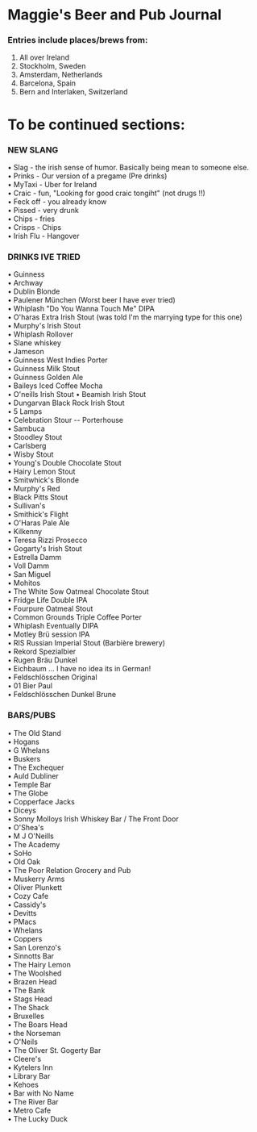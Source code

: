 # Maggie's Beer and Pub Journal
### Entries include places/brews from: 
1) All over Ireland    
2) Stockholm, Sweden   
3) Amsterdam, Netherlands  
4) Barcelona, Spain   
5) Bern and Interlaken, Switzerland  


# To be continued sections: 
### NEW SLANG ###
• Slag - the irish sense of humor. Basically being mean to someone else.   
• Prinks - Our version of a pregame (Pre drinks)  
• MyTaxi - Uber for Ireland   
• Craic - fun, "Looking for good craic tongiht" (not drugs !!)  
• Feck off - you already know  
• Pissed - very drunk    
• Chips - fries  
• Crisps - Chips  
• Irish Flu - Hangover   

### DRINKS IVE TRIED ###
• Guinness  
• Archway  
• Dublin Blonde   
• Paulener München (Worst beer I have ever tried)   
• Whiplash "Do You Wanna Touch Me" DIPA     
• O'haras Extra Irish Stout (was told I'm the marrying type for this one)    
• Murphy's Irish Stout  
• Whiplash Rollover  
• Slane whiskey  
• Jameson   
• Guinness West Indies Porter  
• Guinness Milk Stout    
• Guinness Golden Ale  
• Baileys Iced Coffee Mocha  
• O'neills Irish Stout 
• Beamish Irish Stout    
• Dungarvan Black Rock Irish Stout    
• 5 Lamps     
• Celebration Stour -- Porterhouse    
• Sambuca   
• Stoodley Stout    
• Carlsberg   
• Wisby Stout   
• Young's Double Chocolate Stout   
• Hairy Lemon Stout   
• Smitwhick's Blonde   
• Murphy's Red   
• Black Pitts Stout   
• Sullivan's   
• Smithick's Flight   
• O'Haras Pale Ale   
• Kilkenny   
• Teresa Rizzi Prosecco   
• Gogarty's Irish Stout   
• Estrella Damm   
• Voll Damm   
• San Miguel   
• Mohitos   
• The White Sow Oatmeal Chocolate Stout   
• Fridge Life Double IPA   
• Fourpure Oatmeal Stout   
• Common Grounds Triple Coffee Porter   
• Whiplash Eventually DIPA   
• Motley Brü session IPA   
• RIS Russian Imperial Stout (Barbière brewery)   
• Rekord Spezialbier   
• Rugen Bräu Dunkel   
• Eichbaum  ... I have no idea its in German!   
• Feldschlösschen Original  
• 01 Bier Paul  
• Feldschlösschen Dunkel Brune  


### BARS/PUBS ###
• The Old Stand  
• Hogans  
• G Whelans  
• Buskers  
• The Exchequer  
• Auld Dubliner  
• Temple Bar    
• The Globe    
• Copperface Jacks     
• Diceys     
• Sonny Molloys Irish Whiskey Bar / The Front Door    
• O'Shea's    
• M J O'Neills    
• The Academy   
• SoHo   
• Old Oak   
• The Poor Relation Grocery and Pub   
• Muskerry Arms   
• Oliver Plunkett   
• Cozy Cafe   
• Cassidy's   
• Devitts   
• PMacs   
• Whelans   
• Coppers   
• San Lorenzo's   
• Sinnotts Bar   
• The Hairy Lemon   
• The Woolshed   
• Brazen Head   
• The Bank   
• Stags Head   
• The Shack   
• Bruxelles   
• The Boars Head   
• the Norseman   
• O'Neils   
• The Oliver St. Gogerty Bar   
• Cleere's   
• Kytelers Inn   
• Library Bar   
• Kehoes   
• Bar with No Name   
• The River Bar   
• Metro Cafe    
• The Lucky Duck  




